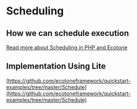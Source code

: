 # Scheduling

## How we can schedule execution

[Read more about Scheduling in PHP and Ecotone](https://blog.ecotone.tech/scheduling-execution-in-php/)

## Implementation Using Lite

[https://github.com/ecotoneframework/quickstart-examples/tree/master/Schedule](https://github.com/ecotoneframework/quickstart-examples/tree/master/Schedule)

